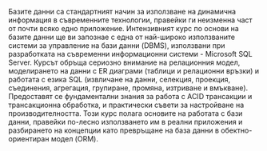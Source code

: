 Базите данни са стандартният начин за използване на динамична информация в съвременните технологии, правейки ги неизменна част от почти всяко едно приложение. Интензивният курс по основи на базите данни ще ви запознаe с една от най-широко използваните системи за управление на бази данни (DBMS), използвани при разработката на съвременни информационни системи - Microsoft SQL Server. Курсът обръща сериозно внимание на релационния модел, моделирането на данни с ER диаграми (таблици и релационни връзки) и работата с езика SQL (извличане на данни, селекция, проекция, съединения, агрегация, групиране, промяна, изтриване и вмъкване). Предоставят се фундаментални знания за работа с ACID трансакции и трансакционна обработка, и практически съвети за настройване на производителността. Този курс полага основите на работата с бази данни, правейки по-лесно използването им в реални приложения и разбирането на концепции като превръщане на база данни в обектно-ориентиран модел (ORM).
